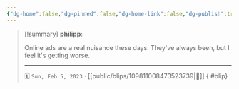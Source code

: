 ```yaml
---
{"dg-home":false,"dg-pinned":false,"dg-home-link":false,"dg-publish":true,"type":"blip","disabled rules":["yaml-title","yaml-title-alias","file-name-heading"],"title":"philipp on mastodon @ 2023-02-05","created-date":"2023-02-05T07:43:35","id":109811008473523740,"updated-date":"2025-05-02T08:50:43","dg-path":"blips/109811008473523739.md","permalink":"/blips/109811008473523739/","dgPassFrontmatter":true,"created":"2023-02-05T07:43:35","updated":"2025-05-02T08:50:43"}
---
```


> [!summary] **philipp**:
>
> Online ads are a real nuisance these days. They've always been, but I feel it's getting worse.
> - - -
>
> 🗓️ `Sun, Feb 5, 2023` · [[public/blips/109811008473523739\|🔗]]
{ #blip}

